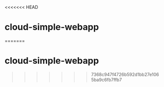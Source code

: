 <<<<<<< HEAD
# cloud-simple-webapp
=======
# cloud-simple-webapp
>>>>>>> 7368c947f4726b592d1bb27e1065ba9c6fb7ffb7
